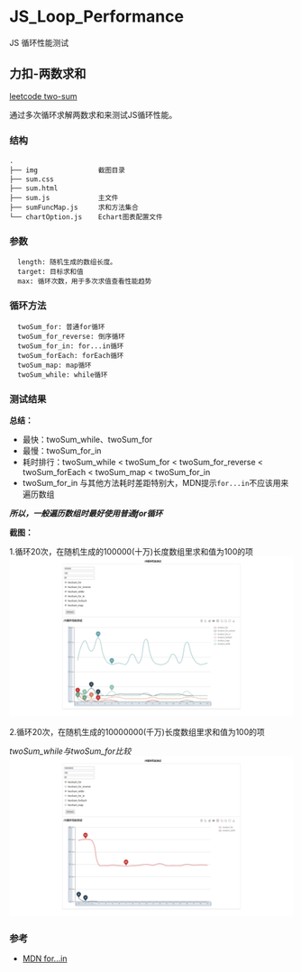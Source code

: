 # JS_Loop_Performance

JS 循环性能测试

## 力扣-两数求和
[leetcode two-sum](https://leetcode-cn.com/problems/two-sum/)

通过多次循环求解两数求和来测试JS循环性能。

### 结构

```
.
├── img               截图目录
├── sum.css 
├── sum.html
├── sum.js            主文件
├── sumFuncMap.js     求和方法集合
└── chartOption.js    Echart图表配置文件
```

### 参数

```
  length: 随机生成的数组长度。
  target: 目标求和值
  max: 循环次数，用于多次求值查看性能趋势
```

### 循环方法

```
  twoSum_for: 普通for循环
  twoSum_for_reverse: 倒序循环
  twoSum_for_in: for...in循环
  twoSum_forEach: forEach循环
  twoSum_map: map循环
  twoSum_while: while循环
```

### 测试结果

**总结：**
  * 最快：twoSum_while、twoSum_for
  * 最慢：twoSum_for_in
  * 耗时排行：twoSum_while < twoSum_for < twoSum_for_reverse < twoSum_forEach < twoSum_map < twoSum_for_in
  * twoSum_for_in 与其他方法耗时差距特别大，MDN提示`for...in`不应该用来遍历数组
  
***所以，一般遍历数组时最好使用普通for循环***

**截图：**

1.循环20次，在随机生成的100000(十万)长度数组里求和值为100的项
![](./img/2019032817201112.png)


2.循环20次，在随机生成的10000000(千万)长度数组里求和值为100的项

*twoSum_while与twoSum_for比较*
![](./img/2019032817151911.png)


### 参考
  * [MDN for...in](https://developer.mozilla.org/zh-CN/docs/Web/JavaScript/Reference/Statements/for...in) 
